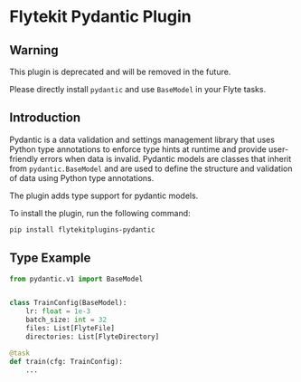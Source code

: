 # Flytekit Pydantic Plugin
## Warning
This plugin is deprecated and will be removed in the future.

Please directly install `pydantic` and use `BaseModel` in your Flyte tasks.

## Introduction
Pydantic is a data validation and settings management library that uses Python type annotations to enforce type hints at runtime and provide user-friendly errors when data is invalid. Pydantic models are classes that inherit from `pydantic.BaseModel` and are used to define the structure and validation of data using Python type annotations.

The plugin adds type support for pydantic models.

To install the plugin, run the following command:

```bash
pip install flytekitplugins-pydantic
```


## Type Example
```python
from pydantic.v1 import BaseModel


class TrainConfig(BaseModel):
    lr: float = 1e-3
    batch_size: int = 32
    files: List[FlyteFile]
    directories: List[FlyteDirectory]

@task
def train(cfg: TrainConfig):
    ...
```
